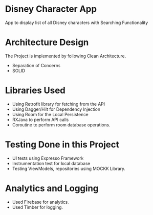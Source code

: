 # Disney Character App

App to display list of all Disney characters with Searching Functionality

# Architecture Design

The Project is implemented by following Clean Architecture.

- Separation of Concerns
- SOLID 

# Libraries Used

- Using Retrofit library for fetching from the API
- Using Dagger/Hilt for Dependency Injection
- Using Room for the Local Persistence
- RXJava to perform API calls  
- Coroutine to perform room database operations. 

# Testing Done in this Project

- UI tests using Expresso Framework
- Instrumentation test for local database
- Testing ViewModels, repositories using MOCKK Library.

# Analytics and Logging

- Used Firebase for analytics.
- Used Timber for logging.
